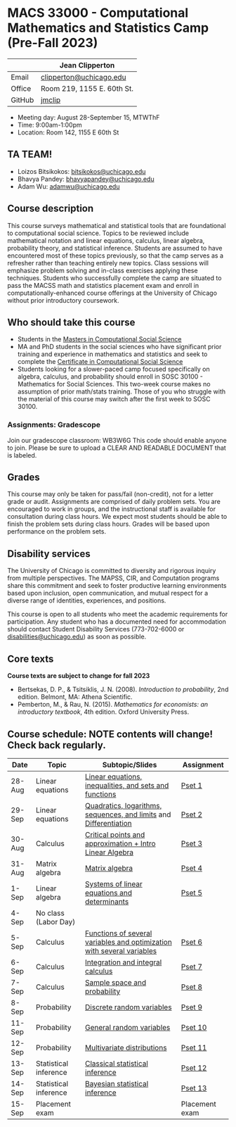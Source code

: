 # MACS 33000 - Computational Mathematics and Statistics Camp (Pre-Fall 2023)

|  | Jean Clipperton|
|-|-|
| Email | clipperton@uchicago.edu |
| Office | Room 219, 1155 E. 60th St. |
| GitHub | [jmclip](https://github.com/jmclip) |

* Meeting day: August 28-September 15, MTWThF
* Time: 9:00am-1:00pm
* Location: Room 142, 1155 E 60th St


## TA TEAM!
* Loizos Bitsikokos: bitsikokos@uchicago.edu
* Bhavya Pandey: bhavyapandey@uchicago.edu
* Adam Wu: adamwu@uchicago.edu

## Course description

This course surveys mathematical and statistical tools that are foundational to computational social science. Topics to be reviewed include mathematical notation and linear equations, calculus, linear algebra, probability theory, and statistical inference. Students are assumed to have encountered most of these topics previously, so that the camp serves as a refresher rather than teaching entirely new topics. Class sessions will emphasize problem solving and in-class exercises applying these techniques. Students who successfully complete the camp are situated to pass the MACSS math and statistics placement exam and enroll in computationally-enhanced course offerings at the University of Chicago without prior introductory coursework.

## Who should take this course

* Students in the [Masters in Computational Social Science](https://macss.uchicago.edu/)
* MA and PhD students in the social sciences who have significant prior training and experience in mathematics and statistics and seek to complete the [Certificate in Computational Social Science](https://macss.uchicago.edu/content/certificate-current-students)
* Students looking for a slower-paced camp focused specifically on algebra, calculus, and probability should enroll in SOSC 30100 - Mathematics for Social Sciences. This two-week course makes no assumption of prior math/stats training. Those of you who struggle with the material of this course may switch after the first week to SOSC 30100.

### Assignments: Gradescope
Join our gradescope classroom: WB3W6G This code should enable anyone to join. Please be sure to upload a CLEAR AND READABLE DOCUMENT that is labeled. 

## Grades

This course may only be taken for pass/fail (non-credit), not for a letter grade or audit. Assignments are comprised of daily problem sets. You are encouraged to work in groups, and the instructional staff is available for consultation during class hours. We expect most students should be able to finish the problem sets during class hours. Grades will be based upon performance on the problem sets.

## Disability services

The University of Chicago is committed to diversity and rigorous inquiry from multiple perspectives. The MAPSS, CIR, and Computation programs share this commitment and seek to foster productive learning environments based upon inclusion, open communication, and mutual respect for a diverse range of identities, experiences, and positions.

This course is open to all students who meet the academic requirements for participation. Any student who has a documented need for accommodation should contact Student Disability Services (773-702-6000 or [disabilities@uchicago.edu](mailto:disabilities@uchicago.edu)) as soon as possible.

## Core texts

**Course texts are subject to change for fall 2023**

* Bertsekas, D. P., & Tsitsiklis, J. N. (2008). *Introduction to probability*, 2nd edition. Belmont, MA: Athena Scientific.
* Pemberton, M., & Rau, N. (2015). *Mathematics for economists: an introductory textbook*, 4th edition. Oxford University Press.

## Course schedule: NOTE contents will change! Check back regularly.

| Date | Topic | Subtopic/Slides | Assignment
|-|-|-|-|
| 28-Aug | Linear equations | [Linear equations, inequalities, and sets and functions](https://jmclip.github.io/MACSS_math_camp/01-functions-sets.html) | [Pset 1](https://github.com/jmclip/MACSS_math_camp/blob/master/problem%20sets/01-functions-sets.pdf)
| 29-Sep | Linear equations | [Quadratics, logarithms, sequences, and limits](https://jmclip.github.io/MACSS_math_camp/02-sequences-limits.html) and [Differentiation](https://jmclip.github.io/MACSS_math_camp/03-differentiation.html)  | [Pset 2](https://github.com/jmclip/MACSS_math_camp/blob/master/problem%20sets/02-seq-limits-critical-points.pdf)
| 30-Aug | Calculus | [Critical points and approximation + Intro Linear Algebra](https://jmclip.github.io/MACSS_math_camp/04-critical-points.html) | [Pset 3](https://github.com/jmclip/MACSS_math_camp/blob/master/problem%20sets/03-critical-points.pdf)
| 31-Aug | Matrix algebra | [Matrix algebra](https://jmclip.github.io/MACSS_math_camp/05-matrix-algebra.html) | [Pset 4](https://github.com/jmclip/MACSS_math_camp/blob/master/problem%20sets/04-linear-algebra.pdf)
| 1-Sep | Linear algebra  |  [Systems of linear equations and determinants](https://jmclip.github.io/MACSS_math_camp/06-matrix-inversion-decomposition.html) | [Pset 5](https://github.com/jmclip/MACSS_math_camp/blob/master/problem%20sets/05-multivariable-differentiation.pdf)
| 4-Sep | No class (Labor Day) |  | 
| 5-Sep | Calculus |[Functions of several variables and optimization with several variables](https://jmclip.github.io/MACSS_math_camp/07-multivariable-differentiation.html)| [Pset 6](https://github.com/jmclip/MACSS_math_camp/blob/master/problem%20sets/06-integration.pdf)
| 6-Sep | Calculus | [Integration and integral calculus](https://jmclip.github.io/MACSS_math_camp/08-integration.html) | [Pset 7](https://github.com/jmclip/MACSS_math_camp/blob/master/problem%20sets/07-sample-space-probability.pdf)
| 7-Sep | Calculus |  [Sample space and probability](https://jmclip.github.io/MACSS_math_camp/09-sample-space-probability.html)| [Pset 8](https://github.com/jmclip/MACSS_math_camp/blob/master/problem%20sets/08-discrete-random-variables.pdf)
| 8-Sep | Probability | [Discrete random variables](https://jmclip.github.io/MACSS_math_camp/10-discrete-random-vars.html)  | [Pset 9](https://github.com/jmclip/MACSS_math_camp/blob/master/problem%20sets/09-general-random-variables.pdf)
| 11-Sep | Probability | [General random variables](https://jmclip.github.io/MACSS_math_camp/11-general-random-vars.html)| [Pset 10](https://github.com/jmclip/MACSS_math_camp/blob/master/problem%20sets/10-multivariate-pdf.pdf)
| 12-Sep | Probability | [Multivariate distributions](https://jmclip.github.io/MACSS_math_camp/12-multivariate-pdf.html)  | [Pset 11](https://github.com/jmclip/MACSS_math_camp/blob/master/problem%20sets/11-properties-rv-limits.pdf)
| 13-Sep | Statistical inference  | [Classical statistical inference](https://jmclip.github.io/MACSS_math_camp/13-frequentist-inference.html)| [Pset 12](https://github.com/jmclip/MACSS_math_camp/blob/master/problem%20sets/12-frequentist-inference.pdf)
| 14-Sep | Statistical inference | [Bayesian statistical inference](https://jmclip.github.io/MACSS_math_camp/14-bayesian-inference.html) | [Pset 13](https://github.com/jmclip/MACSS_math_camp/blob/master/problem%20sets/13-mle-ols.pdf)
| 15-Sep | Placement exam |  | Placement exam
